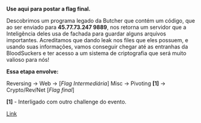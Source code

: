 **Use aqui para postar a flag final.**

Descobrimos um programa legado da Butcher que contém um código, que ao ser enviado para **45.77.73.247 9889**, nos retorna um servidor que a Inteligência deles usa de fachada para guardar alguns arquivos importantes. Acreditamos que dando leak nos files que eles possuem, e usando suas informações, vamos conseguir chegar até as entranhas da BloodSuckers e ter acesso a um sistema de criptografia que será muito valioso para nós!

**Essa etapa envolve:**

Reversing -> Web -> [*Flag Intermediária*] Misc -> Pivoting **[1]** -> Crypto/Rev/Net [*Flag final*]

**[1]** - Interligado com outro challenge do evento.

[Link](https://cloud.ufscar.br:8080/v1/AUTH_c93b694078064b4f81afd2266a502511/static.pwn2win.party/attackstep_b0e0ef88238e52df2f0985cabd516e9d56d69b857588e2a6d24a90d723b82693.tar.gz)




